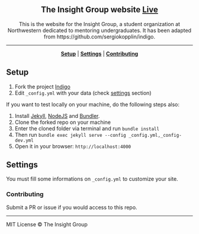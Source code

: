 <p align="center">
    <h2 align="center">The Insight Group website <a href="http://www.theinsightgroup.org/">Live</a></h2>
</p>

<p align="center">This is the website for the Insight Group, a student organization at Northwestern dedicated to mentoring undergraduates. It has been adapted from https://github.com/sergiokopplin/indigo.</p>

***

<p align="center">
    <b><a href="README.md#setup">Setup</a></b>
    |
    <b><a href="README.md#settings">Settings</a></b>
    |
    <b><a href="README.md#contributing">Contributing</a></b>
</p>

## Setup

1. Fork the project [Indigo](https://github.com/sergiokopplin/indigo/fork)
2. Edit `_config.yml` with your data (check <a href="README.md#settings">settings</a> section)

If you want to test locally on your machine, do the following steps also:

1. Install [Jekyll](http://jekyllrb.com), [NodeJS](https://nodejs.org/) and [Bundler](http://bundler.io/).
2. Clone the forked repo on your machine
3. Enter the cloned folder via terminal and run `bundle install`
4. Then run `bundle exec jekyll serve --config _config.yml,_config-dev.yml`
5. Open it in your browser: `http://localhost:4000`

## Settings

You must fill some informations on `_config.yml` to customize your site.

### Contributing

Submit a PR or issue if you would access to this repo.

---

MIT License © The Insight Group
